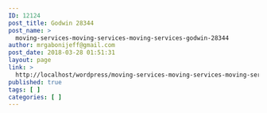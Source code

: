```yaml
---
ID: 12124
post_title: Godwin 28344
post_name: >
  moving-services-moving-services-moving-services-godwin-28344
author: mrgabonijeff@gmail.com
post_date: 2018-03-28 01:51:31
layout: page
link: >
  http://localhost/wordpress/moving-services-moving-services-moving-services-godwin-28344/
published: true
tags: [ ]
categories: [ ]
---
```

